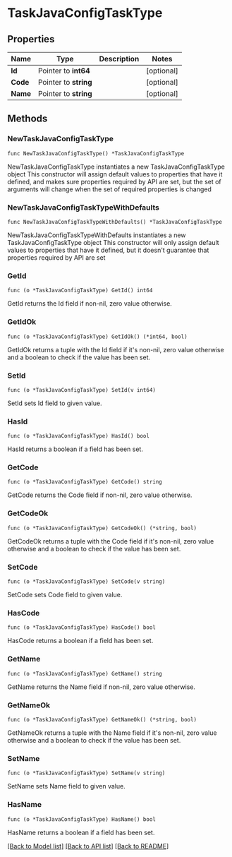 # TaskJavaConfigTaskType

## Properties

Name | Type | Description | Notes
------------ | ------------- | ------------- | -------------
**Id** | Pointer to **int64** |  | [optional] 
**Code** | Pointer to **string** |  | [optional] 
**Name** | Pointer to **string** |  | [optional] 

## Methods

### NewTaskJavaConfigTaskType

`func NewTaskJavaConfigTaskType() *TaskJavaConfigTaskType`

NewTaskJavaConfigTaskType instantiates a new TaskJavaConfigTaskType object
This constructor will assign default values to properties that have it defined,
and makes sure properties required by API are set, but the set of arguments
will change when the set of required properties is changed

### NewTaskJavaConfigTaskTypeWithDefaults

`func NewTaskJavaConfigTaskTypeWithDefaults() *TaskJavaConfigTaskType`

NewTaskJavaConfigTaskTypeWithDefaults instantiates a new TaskJavaConfigTaskType object
This constructor will only assign default values to properties that have it defined,
but it doesn't guarantee that properties required by API are set

### GetId

`func (o *TaskJavaConfigTaskType) GetId() int64`

GetId returns the Id field if non-nil, zero value otherwise.

### GetIdOk

`func (o *TaskJavaConfigTaskType) GetIdOk() (*int64, bool)`

GetIdOk returns a tuple with the Id field if it's non-nil, zero value otherwise
and a boolean to check if the value has been set.

### SetId

`func (o *TaskJavaConfigTaskType) SetId(v int64)`

SetId sets Id field to given value.

### HasId

`func (o *TaskJavaConfigTaskType) HasId() bool`

HasId returns a boolean if a field has been set.

### GetCode

`func (o *TaskJavaConfigTaskType) GetCode() string`

GetCode returns the Code field if non-nil, zero value otherwise.

### GetCodeOk

`func (o *TaskJavaConfigTaskType) GetCodeOk() (*string, bool)`

GetCodeOk returns a tuple with the Code field if it's non-nil, zero value otherwise
and a boolean to check if the value has been set.

### SetCode

`func (o *TaskJavaConfigTaskType) SetCode(v string)`

SetCode sets Code field to given value.

### HasCode

`func (o *TaskJavaConfigTaskType) HasCode() bool`

HasCode returns a boolean if a field has been set.

### GetName

`func (o *TaskJavaConfigTaskType) GetName() string`

GetName returns the Name field if non-nil, zero value otherwise.

### GetNameOk

`func (o *TaskJavaConfigTaskType) GetNameOk() (*string, bool)`

GetNameOk returns a tuple with the Name field if it's non-nil, zero value otherwise
and a boolean to check if the value has been set.

### SetName

`func (o *TaskJavaConfigTaskType) SetName(v string)`

SetName sets Name field to given value.

### HasName

`func (o *TaskJavaConfigTaskType) HasName() bool`

HasName returns a boolean if a field has been set.


[[Back to Model list]](../README.md#documentation-for-models) [[Back to API list]](../README.md#documentation-for-api-endpoints) [[Back to README]](../README.md)


